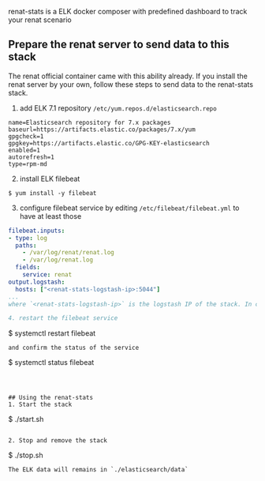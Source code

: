 renat-stats is a ELK docker composer with predefined dashboard to track your renat scenario

## Prepare the renat server to send data to this stack
The renat official container came with this ability already. If you install the renat server by your own, follow these steps to send data to the renat-stats stack.

1. add ELK 7.1 repository `/etc/yum.repos.d/elasticsearch.repo`

```
name=Elasticsearch repository for 7.x packages
baseurl=https://artifacts.elastic.co/packages/7.x/yum
gpgcheck=1
gpgkey=https://artifacts.elastic.co/GPG-KEY-elasticsearch
enabled=1
autorefresh=1
type=rpm-md
```

2. install ELK filebeat

```
$ yum install -y filebeat
```

3. configure filebeat service by editing `/etc/filebeat/filebeat.yml` to have at least those
```yaml:filebeat.yml
filebeat.inputs:
- type: log
  paths:
    - /var/log/renat/renat.log
    - /var/log/renat.log
  fields:
    service: renat
output.logstash:
  hosts: ["<renat-stats-logstash-ip>:5044"]
...
where `<renat-stats-logstash-ip>` is the logstash IP of the stack. In case the renat container is running within the same docker network, it could be just `logstash`.

4. restart the filebeat service


```
$ systemctl restart filebeat

```
and confirm the status of the service

```
$ systemctl status filebeat
```



## Using the renat-stats
1. Start the stack

```
$ ./start.sh
```

2. Stop and remove the stack

```
$ ./stop.sh
```
The ELK data will remains in `./elasticsearch/data`
